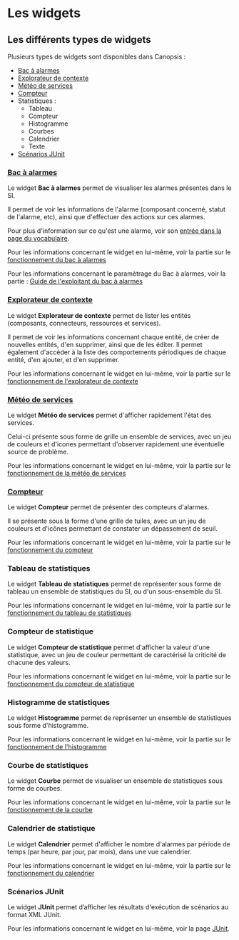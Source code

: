 # Les widgets

## Les différents types de widgets

Plusieurs types de widgets sont disponibles dans Canopsis :

* [Bac à alarmes](bac-a-alarmes/index.md)
* [Explorateur de contexte](contexte/index.md)
* [Météo de services](meteo-des-services/index.md)
* [Compteur](compteur/index.md)
* Statistiques :
    - Tableau
    - Compteur
    - Histogramme
    - Courbes
    - Calendrier
    - Texte
* [Scénarios JUnit](junit/index.md)

### [Bac à alarmes](bac-a-alarmes/index.md)

Le widget **Bac à alarmes** permet de visualiser les alarmes présentes dans le SI.

Il permet de voir les informations de l'alarme (composant concerné, statut de l'alarme, etc), ainsi que d'effectuer des actions sur ces alarmes.

Pour plus d'information sur ce qu'est une alarme, voir son [entrée dans la page du vocabulaire](../../vocabulaire/index.md#alarme).

Pour les informations concernant le widget en lui-même, voir la partie sur le [fonctionnement du bac à alarmes](./bac-a-alarmes/index.md)

Pour les informations concernant le paramètrage du Bac à alarmes, voir la partie : [Guide de l'exploitant du bac à alarmes](./bac-a-alarmes/index.md#guide-exploitant)

### [Explorateur de contexte](contexte/index.md)

Le widget **Explorateur de contexte** permet de lister les entités (composants, connecteurs, ressources et services).

Il permet de voir les informations concernant chaque entité, de créer de nouvelles entités, d'en supprimer, ainsi que de les éditer.
Il permet également d'accéder à la liste des comportements périodiques de chaque entité, d'en ajouter, et d'en supprimer.

Pour les informations concernant le widget en lui-même, voir la partie sur le [fonctionnement de l'explorateur de contexte](./contexte/index.md)

### [Météo de services](meteo-des-services/index.md)

Le widget **Météo de services** permet d'afficher rapidement l'état des services.

Celui-ci présente sous forme de grille un ensemble de services, avec un jeu de couleurs et d'icones permettant d'observer rapidement une éventuelle source de problème.

Pour les informations concernant le widget en lui-même, voir la partie sur le [fonctionnement de la météo de services](./meteo-des-services/index.md)

### [Compteur](compteur/index.md)

Le widget **Compteur** permet de présenter des compteurs d'alarmes.  

Il se présente sous la forme d'une grille de tuiles, avec un un jeu de couleurs et d'icônes permettant de constater un dépassement de seuil. 

Pour les informations concernant le widget en lui-même, voir la partie sur le [fonctionnement du compteur](./compteur/index.md)

### Tableau de statistiques

Le widget **Tableau de statistiques** permet de représenter sous forme de tableau un ensemble de statistiques du SI, ou d'un sous-ensemble du SI.

Pour les informations concernant le widget en lui-même, voir la partie sur le [fonctionnement du tableau de statistiques](./stats/index.md)

### Compteur de statistique

Le widget **Compteur de statistique** permet d'afficher la valeur d'une statistique, avec un jeu de couleur permettant de caractérisé la criticité de chacune des valeurs.

Pour les informations concernant le widget en lui-même, voir la partie sur le [fonctionnement du compteur de statistique](./stats/index.md)

### Histogramme de statistiques

Le widget **Histogramme** permet de représenter un ensemble de statistiques sous forme d'histogramme.

Pour les informations concernant le widget en lui-même, voir la partie sur le [fonctionnement de l'histogramme](./stats/index.md)

### Courbe de statistiques

Le widget **Courbe** permet de visualiser un ensemble de statistiques sous forme de courbes.

Pour les informations concernant le widget en lui-même, voir la partie sur le [fonctionnement de la courbe](./stats/index.md)

### Calendrier de statistique

Le widget **Calendrier** permet d'afficher le nombre d'alarmes par période de temps (par heure, par jour, par mois), dans une vue calendrier.

Pour les informations concernant le widget en lui-même, voir la partie sur le [fonctionnement du calendrier](./stats/index.md)

### Scénarios JUnit

Le widget **JUnit** permet d’afficher les résultats d'exécution de scénarios au format XML JUnit.

Pour les informations concernant le widget en lui-même, voir la page [JUnit](./junit/index.md).
